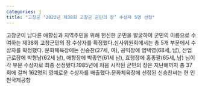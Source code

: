 ```yaml
---
categories: j
title: "고창군 ‘2022년 제38회 고창군 군민의 장’ 수상자 5명 선정"
---
```

고창군이 남다른 애향심과 지역주민을 위해 헌신한 군민을 발굴하여 군민의 이름으로 수여하는 제38회 고창군민의 장 수상자를 확정했다.심사위원회에서는 총 5개 부문에서 수상자를 확정했다. 문화체육장에는 신승찬(27세, 여), 공익장에 염택영(68세, 남), 산업근로장에 박형남(62세 남), 애향장에 박종연(61세 남), 효행장에 홍종팔(65세, 남) 님이 각 부문 수상자로 최종 선정됐다.1985년에 처음 시작된 군민의 장은 지난해까지 총 37회에 걸쳐 162명의 영예로운 수상자를 배출했다.문화체육장에 선정된 신승찬씨는 현 인천국제공항